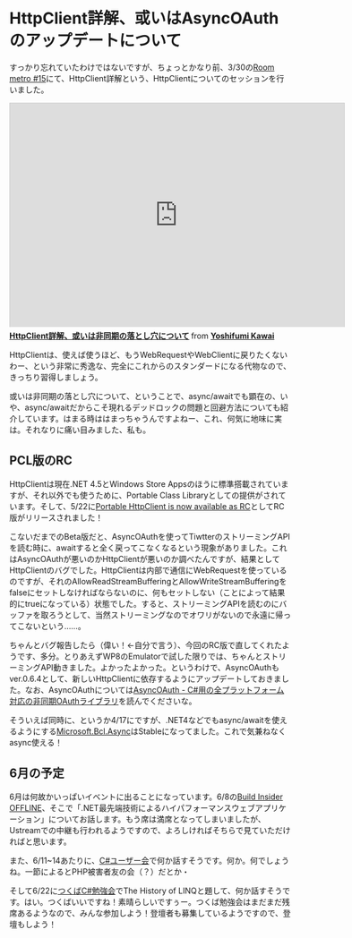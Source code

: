 # HttpClient詳解、或いはAsyncOAuthのアップデートについて

すっかり忘れていたわけではないですが、ちょっとかなり前、3/30の[Room metro #15](http://metrostyledev.net/index.php/event/20130330/)にて、HttpClient詳解という、HttpClientについてのセッションを行いました。

<iframe src="https://www.slideshare.net/slideshow/embed_code/17899218" width="597" height="400" frameborder="0" marginwidth="0" marginheight="0" scrolling="no" style="border:1px solid #CCC;border-width:1px 1px 0;margin-bottom:5px" allowfullscreen webkitallowfullscreen mozallowfullscreen> </iframe> <div style="margin-bottom:5px"> <strong> <a href="http://www.slideshare.net/neuecc/httpclient" title="HttpClient詳解、或いは非同期の落とし穴について" target="_blank">HttpClient詳解、或いは非同期の落とし穴について</a> </strong> from <strong><a href="http://www.slideshare.net/neuecc" target="_blank">Yoshifumi Kawai</a></strong> </div>

HttpClientは、使えば使うほど、もうWebRequestやWebClientに戻りたくないわー、という非常に秀逸な、完全にこれからのスタンダードになる代物なので、きっちり習得しましょう。

或いは非同期の落とし穴について、ということで、async/awaitでも顕在の、いや、async/awaitだからこそ現れるデッドロックの問題と回避方法についても紹介しています。はまる時ははまっちゃうんですよねー、これ、何気に地味に実は。それなりに痛い目みました、私も。

PCL版のRC
---
HttpClientは現在.NET 4.5とWindows Store Appsのほうに標準搭載されていますが、それ以外でも使うために、Portable Class Libraryとしての提供がされています。そして、5/22に[Portable HttpClient is now available as RC](http://blogs.msdn.com/b/dotnet/archive/2013/05/22/portable-httpclient-is-now-available-as-rc.aspx)としてRC版がリリースされました！

こないだまでのBeta版だと、AsyncOAuthを使ってTiwtterのストリーミングAPIを読む時に、awaitすると全く戻ってこなくなるという現象がありました。これはAsyncOAuthが悪いのかHttpClientが悪いのか調べたんですが、結果としてHttpClientのバグでした。HttpClientは内部で通信にWebRequestを使っているのですが、それのAllowReadStreamBufferingとAllowWriteStreamBufferingをfalseにセットしなければならないのに、何もセットしない（ことによって結果的にtrueになっている）状態でした。すると、ストリーミングAPIを読むのにバッファを取ろうとして、当然ストリーミングなのでオワリがないので永遠に帰ってこないという……。

ちゃんとバグ報告したら（偉い！←自分で言う）、今回のRC版で直してくれたようです、多分。とりあえずWP8のEmulatorで試した限りでは、ちゃんとストリーミングAPI動きました。よかったよかった。というわけで、AsyncOAuthもver.0.6.4として、新しいHttpClientに依存するようにアップデートしておきました。なお、AsyncOAuthについては[AsyncOAuth - C#用の全プラットフォーム対応の非同期OAuthライブラリ](http://neue.cc/2013/02/27_398.html)を読んでくださいな。

そういえば同時に、というか4/17にですが、.NET4などでもasync/awaitを使えるようにする[Microsoft.Bcl.Async](http://blogs.msdn.com/b/bclteam/archive/2013/04/17/microsoft-bcl-async-is-now-stable.aspx)はStableになってました。これで気兼ねなくasync使える！

6月の予定
---
6月は何故かいっぱいイベントに出ることになっています。6/8の[Build Insider OFFLINE](http://www.buildinsider.net/event/offline/01)、そこで「.NET最先端技術によるハイパフォーマンスウェブアプリケーション」についてお話します。もう席は満席となってしまいましたが、Ustreamでの中継も行われるようですので、よろしければそちらで見ていただければと思います。

また、6/11~14あたりに、[C#ユーザー会](http://csharp-users.jp/)で何か話すそうです。何か。何でしょうね。一節によるとPHP被害者友の会（？）だとか・

そして6/22に[つくばC#勉強会](http://atnd.org/event/E0015958)でThe History of LINQと題して、何か話すそうです。はい。つくばいいですね！素晴らしいですぅー。つくば勉強会はまだまだ残席あるようなので、みんな参加しよう！登壇者も募集しているようですので、登壇もしよう！